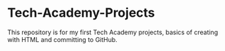 # Tech-Academy-Projects
This repository is for my first Tech Academy projects, basics of creating with HTML and committing to GitHub.
